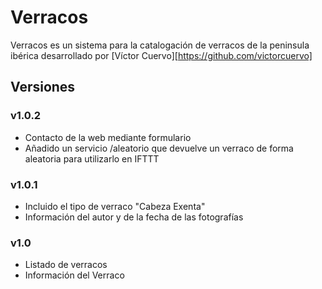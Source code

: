 # Verracos #
Verracos es un sistema para la catalogación de verracos de la peninsula ibérica desarrollado por [Víctor Cuervo][https://github.com/victorcuervo]



## Versiones
### v1.0.2
* Contacto de la web mediante formulario
* Añadido un servicio /aleatorio que devuelve un verraco de forma aleatoria para utilizarlo en IFTTT


### v1.0.1 
* Incluido el tipo de verraco "Cabeza Exenta"
* Información del autor y de la fecha de las fotografías

### v1.0
* Listado de verracos
* Información del Verraco